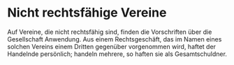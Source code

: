 # Nicht rechtsfähige Vereine

Auf Vereine, die nicht rechtsfähig sind, finden die Vorschriften über die Gesellschaft Anwendung. Aus einem Rechtsgeschäft, das im Namen eines solchen Vereins einem Dritten gegenüber vorgenommen wird, haftet der Handelnde persönlich; handeln mehrere, so haften sie als Gesamtschuldner. 

